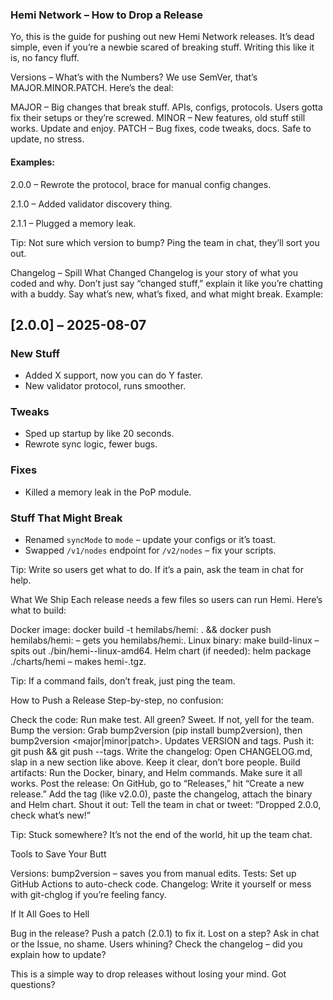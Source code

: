 ### Hemi Network – How to Drop a Release
Yo, this is the guide for pushing out new Hemi Network releases. It’s dead simple, even if you’re a newbie scared of breaking stuff. Writing this like it is, no fancy fluff.

Versions – What’s with the Numbers?
We use SemVer, that’s MAJOR.MINOR.PATCH. Here’s the deal:

MAJOR – Big changes that break stuff. APIs, configs, protocols. Users gotta fix their setups or they’re screwed.
MINOR – New features, old stuff still works. Update and enjoy.
PATCH – Bug fixes, code tweaks, docs. Safe to update, no stress.

#### Examples:
2.0.0 – Rewrote the protocol, brace for manual config changes.

2.1.0 – Added validator discovery thing.

2.1.1 – Plugged a memory leak.

Tip: Not sure which version to bump? Ping the team in chat, they’ll sort you out.

 Changelog – Spill What Changed
Changelog is your story of what you coded and why. Don’t just say “changed stuff,” explain it like you’re chatting with a buddy. Say what’s new, what’s fixed, and what might break.
Example:
## [2.0.0] – 2025-08-07

###  New Stuff
- Added X support, now you can do Y faster.
- New validator protocol, runs smoother.

###  Tweaks
- Sped up startup by like 20 seconds.
- Rewrote sync logic, fewer bugs.

###  Fixes
- Killed a memory leak in the PoP module.

###  Stuff That Might Break
- Renamed `syncMode` to `mode` – update your configs or it’s toast.
- Swapped `/v1/nodes` endpoint for `/v2/nodes` – fix your scripts.

Tip: Write so users get what to do. If it’s a pain, ask the team in chat for help.

 What We Ship
Each release needs a few files so users can run Hemi. Here’s what to build:

Docker image: docker build -t hemilabs/hemi:<VERSION> . && docker push hemilabs/hemi:<VERSION> – gets you hemilabs/hemi:<VERSION>.
Linux binary: make build-linux – spits out ./bin/hemi-<VERSION>-linux-amd64.
Helm chart (if needed): helm package ./charts/hemi – makes hemi-<VERSION>.tgz.

Tip: If a command fails, don’t freak, just ping the team.

How to Push a Release
Step-by-step, no confusion:

Check the code: Run make test. All green? Sweet. If not, yell for the team.
Bump the version: Grab bump2version (pip install bump2version), then bump2version <major|minor|patch>. Updates VERSION and tags. Push it: git push && git push --tags.
Write the changelog: Open CHANGELOG.md, slap in a new section like above. Keep it clear, don’t bore people.
Build artifacts: Run the Docker, binary, and Helm commands. Make sure it all works.
Post the release: On GitHub, go to “Releases,” hit “Create a new release.” Add the tag (like v2.0.0), paste the changelog, attach the binary and Helm chart.
Shout it out: Tell the team in chat or tweet: “Dropped 2.0.0, check what’s new!”

Tip: Stuck somewhere? It’s not the end of the world, hit up the team chat.

Tools to Save Your Butt

Versions: bump2version – saves you from manual edits.
Tests: Set up GitHub Actions to auto-check code.
Changelog: Write it yourself or mess with git-chglog if you’re feeling fancy.


 If It All Goes to Hell

Bug in the release? Push a patch (2.0.1) to fix it.
Lost on a step? Ask in chat or the Issue, no shame.
Users whining? Check the changelog – did you explain how to update?


This is a simple way to drop releases without losing your mind. Got questions? 

